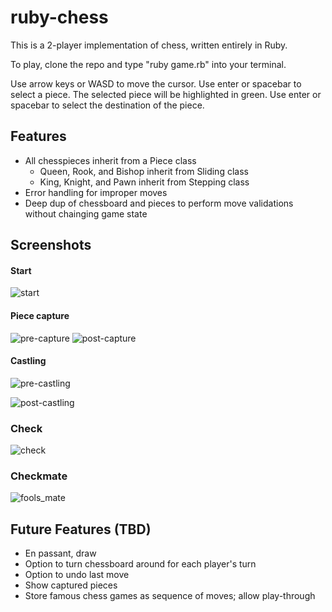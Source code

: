 # ruby-chess

This is a 2-player implementation of chess, written entirely in Ruby.

To play, clone the repo and type "ruby game.rb" into your terminal.

Use arrow keys or WASD to move the cursor. Use enter or spacebar to select a piece. The selected piece will be highlighted in green. Use enter or spacebar to select the destination of the piece.

## Features
* All chesspieces inherit from a Piece class
  * Queen, Rook, and Bishop inherit from Sliding class
  * King, Knight, and Pawn inherit from Stepping class
* Error handling for improper moves
* Deep dup of chessboard and pieces to perform move validations without chainging game state

## Screenshots

#### Start
![start](http://res.cloudinary.com/catalyst/image/upload/v1457944442/gameStart_zo65oy.png)

#### Piece capture
![pre-capture](http://res.cloudinary.com/catalyst/image/upload/v1457944442/selectedPiece_ol2i3t.png)
![post-capture](http://res.cloudinary.com/catalyst/image/upload/v1457944442/eating_tr1fxk.png)

#### Castling
![pre-castling](http://res.cloudinary.com/catalyst/image/upload/v1457944442/pre-castling_tfbdho.png)

![post-castling](http://res.cloudinary.com/catalyst/image/upload/v1457944442/postcastling_zgbt5c.png)

### Check
![check](http://res.cloudinary.com/catalyst/image/upload/v1457944442/check_dbpvjb.png)

### Checkmate
![fools_mate](http://res.cloudinary.com/catalyst/image/upload/v1457944442/checkmate_vz1ebg.png)


## Future Features (TBD)
* En passant, draw
* Option to turn chessboard around for each player's turn
* Option to undo last move
* Show captured pieces
* Store famous chess games as sequence of moves; allow play-through
